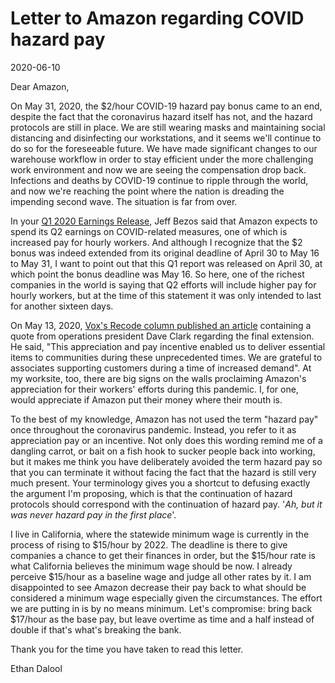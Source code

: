 Letter to Amazon regarding COVID hazard pay
===========================================

2020-06-10

Dear Amazon,

On May 31, 2020, the $2/hour COVID-19 hazard pay bonus came to an end, despite the fact that the coronavirus hazard itself has not, and the hazard protocols are still in place. We are still wearing masks and maintaining social distancing and disinfecting our workstations, and it seems we'll continue to do so for the foreseeable future. We have made significant changes to our warehouse workflow in order to stay efficient under the more challenging work environment and now we are seeing the compensation drop back. Infections and deaths by COVID-19 continue to ripple through the world, and now we're reaching the point where the nation is dreading the impending second wave. The situation is far from over.

In your [Q1 2020 Earnings Release](https://ir.aboutamazon.com/quarterly-results/default.aspx), Jeff Bezos said that Amazon expects to spend its Q2 earnings on COVID-related measures, one of which is increased pay for hourly workers. And although I recognize that the $2 bonus was indeed extended from its original deadline of April 30 to May 16 to May 31, I want to point out that this Q1 report was released on April 30, at which point the bonus deadline was May 16. So here, one of the richest companies in the world is saying that Q2 efforts will include higher pay for hourly workers, but at the time of this statement it was only intended to last for another sixteen days.

On May 13, 2020, [Vox's Recode column published an article](https://www.vox.com/recode/2020/5/13/21256756/amazon-pay-increases-frontline-warehouse-workers-covid-19-coronavirus-pandemic-may) containing a quote from operations president Dave Clark regarding the final extension. He said, "This appreciation and pay incentive enabled us to deliver essential items to communities during these unprecedented times. We are grateful to associates supporting customers during a time of increased demand". At my worksite, too, there are big signs on the walls proclaiming Amazon's appreciation for their workers' efforts during this pandemic. I, for one, would appreciate if Amazon put their money where their mouth is.

To the best of my knowledge, Amazon has not used the term "hazard pay" once throughout the coronavirus pandemic. Instead, you refer to it as appreciation pay or an incentive. Not only does this wording remind me of a dangling carrot, or bait on a fish hook to sucker people back into working, but it makes me think you have deliberately avoided the term hazard pay so that you can terminate it without facing the fact that the hazard is still very much present. Your terminology gives you a shortcut to defusing exactly the argument I'm proposing, which is that the continuation of hazard protocols should correspond with the continuation of hazard pay. '*Ah, but it was never hazard pay in the first place*'.

I live in California, where the statewide minimum wage is currently in the process of rising to $15/hour by 2022. The deadline is there to give companies a chance to get their finances in order, but the $15/hour rate is what California believes the minimum wage should be now. I already perceive $15/hour as a baseline wage and judge all other rates by it. I am disappointed to see Amazon decrease their pay back to what should be considered a minimum wage especially given the circumstances. The effort we are putting in is by no means minimum. Let's compromise: bring back $17/hour as the base pay, but leave overtime as time and a half instead of double if that's what's breaking the bank.

Thank you for the time you have taken to read this letter.

Ethan Dalool
